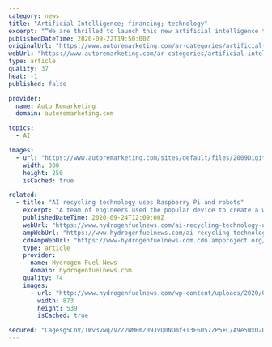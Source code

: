 ```yaml
---
category: news
title: "Artificial Intelligence; financing; technology"
excerpt: "“We are thrilled to launch this new artificial intelligence technology in the Chicago market,” the company’s chief executive officer and co-founder Shaun Sumaru said in a news release. Sumaru and his team developed the new technology, shifting ..."
publishedDateTime: 2020-09-22T19:50:00Z
originalUrl: "https://www.autoremarketing.com/ar-categories/artificial-intelligence-financing-technology"
webUrl: "https://www.autoremarketing.com/ar-categories/artificial-intelligence-financing-technology"
type: article
quality: 37
heat: -1
published: false

provider:
  name: Auto Remarketing
  domain: autoremarketing.com

topics:
  - AI

images:
  - url: "https://www.autoremarketing.com/sites/default/files/2009DigitalEdition_ads_300x250.jpg"
    width: 300
    height: 250
    isCached: true

related:
  - title: "AI recycling technology uses Raspberry Pi and robots"
    excerpt: "A team of engineers used the popular device to create a way to automate the way we recycle. A team of engineers has used Raspberry Pi to power an AI recycling"
    publishedDateTime: 2020-09-24T12:09:00Z
    webUrl: "https://www.hydrogenfuelnews.com/ai-recycling-technology-uses-raspberry-pi-and-robots/8540582/"
    ampWebUrl: "https://www.hydrogenfuelnews.com/ai-recycling-technology-uses-raspberry-pi-and-robots/8540582/amp/"
    cdnAmpWebUrl: "https://www-hydrogenfuelnews-com.cdn.ampproject.org/c/s/www.hydrogenfuelnews.com/ai-recycling-technology-uses-raspberry-pi-and-robots/8540582/amp/"
    type: article
    provider:
      name: Hydrogen Fuel News
      domain: hydrogenfuelnews.com
    quality: 74
    images:
      - url: "http://www.hydrogenfuelnews.com/wp-content/uploads/2020/09/AI-recycling-Raspberry-Pi-technology.jpg"
        width: 873
        height: 539
        isCached: true

secured: "Cagesg5CnV/IWv3vwq/VZZ2WMBmZ09JvQ0NOmf+T3E6057ZP5+C/A9e5WxO2DXf9ExAVroI9vs/T2HsCTuEGSQZPHURR7IJhYEnHDGrR9NNnGYhrBoiiDXqX2JQweuX2mpmlUeuJkaoFd1r7m+OPcSABaAkOTtaqO2pqzQqwLWe1HXrIwsJcL5c8oIChnRgg8A7F7Teldf6w7A4nm3qdEue6j47QQRefc7IAyomgMZFXiuON2XkxU3REWdVD2JJV4p5Av1dGIaSZFZe6w1Nd6RVVOgf6IhUwILvXJiBOBBBEXyIQRp+i/9p2DaQL4HZJR+MunuHpA6MjwZnsCNM0os4kcLLmKvJWPFWmHrWk8+Y=;Oy9AwLNhp/odQ6R00JUCsQ=="
---
```



